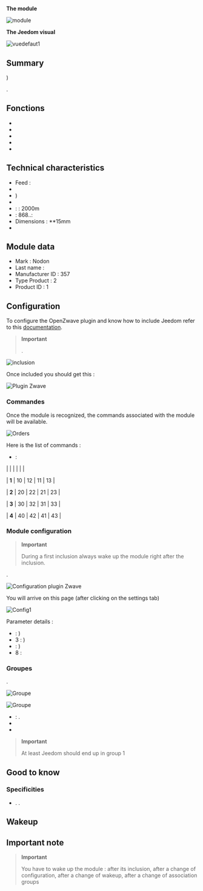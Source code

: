 # 

**The module**

![module](images/nodon.octan/module.jpg)

**The Jeedom visual**

![vuedefaut1](images/nodon.octan/vuedefaut1.jpg)

## Summary

)

. 

## Fonctions

-   
-   
-   
-   
-   

## Technical characteristics

-   Feed : 
-   
-   )
-   
-    :  : 2000m
-    : 868..: 
-   Dimensions : **15mm
-   

## Module data

-   Mark : Nodon
-   Last name : 
-   Manufacturer ID : 357
-   Type Product : 2
-   Product ID : 1

## Configuration

To configure the OpenZwave plugin and know how to include Jeedom refer to this [documentation](https://doc.jeedom.com/en_US/plugins/automation%20protocol/openzwave/).

> **Important**
>
> .

![inclusion](images/nodon.octan/inclusion.jpg)

Once included you should get this :

![Plugin Zwave](images/nodon.octan/information.jpg)

### Commandes

Once the module is recognized, the commands associated with the module will be available.

![Orders](images/nodon.octan/commandes.jpg)

Here is the list of commands :

-    : 


|         |           |      |     |    |

| **1**          | 10             | 12             | 11             | 13             |

| **2**          | 20             | 22             | 21             | 23             |

| **3**          | 30             | 32             | 31             | 33             |

| **4**          | 40             | 42             | 41             | 43             |


### Module configuration

> **Important**
>
> During a first inclusion always wake up the module right after the inclusion.

.

![Configuration plugin Zwave](images/plugin/bouton_configuration.jpg)

You will arrive on this page (after clicking on the settings tab)

![Config1](images/nodon.octan/config1.jpg)

Parameter details :

-    : )
-   3 : )
-    : )
-   8 : 

### Groupes

.

![Groupe](images/nodon.octan/groupe.jpg)

![Groupe](images/nodon.octan/groupe2.jpg)

-    : .
-   
-   

> **Important**
>
> At least Jeedom should end up in group 1

## Good to know

### Specificities

-   . .

## Wakeup



## Important note

> **Important**
>
> You have to wake up the module : after its inclusion, after a change of configuration, after a change of wakeup, after a change of association groups
